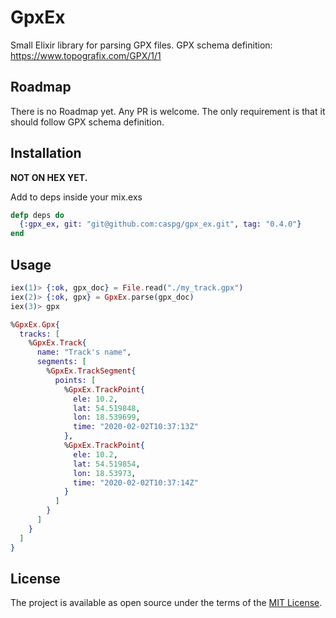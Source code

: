 # GpxEx

Small Elixir library for parsing GPX files. GPX schema definition: https://www.topografix.com/GPX/1/1

## Roadmap

There is no Roadmap yet. Any PR is welcome. The only requirement is that it should follow GPX schema definition.

## Installation

**NOT ON HEX YET.**

Add to deps inside your mix.exs

```elixir
defp deps do
  {:gpx_ex, git: "git@github.com:caspg/gpx_ex.git", tag: "0.4.0"}
end
```

## Usage

```elixir
iex(1)> {:ok, gpx_doc} = File.read("./my_track.gpx")
iex(2)> {:ok, gpx} = GpxEx.parse(gpx_doc)
iex(3)> gpx

%GpxEx.Gpx{
  tracks: [
    %GpxEx.Track{
      name: "Track's name",
      segments: [
        %GpxEx.TrackSegment{
          points: [
            %GpxEx.TrackPoint{
              ele: 10.2,
              lat: 54.519848,
              lon: 18.539699,
              time: "2020-02-02T10:37:13Z"
            },
            %GpxEx.TrackPoint{
              ele: 10.2,
              lat: 54.519854,
              lon: 18.53973,
              time: "2020-02-02T10:37:14Z"
            }
          ]
        }
      ]
    }
  ]
}
```

## License

The project is available as open source under the terms of the [MIT License](https://github.com/velomapa/gpx_ex/blob/master/LICENSE.md).
